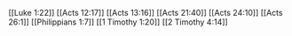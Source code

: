 [[Luke 1:22]]
[[Acts 12:17]]
[[Acts 13:16]]
[[Acts 21:40]]
[[Acts 24:10]]
[[Acts 26:1]]
[[Philippians 1:7]]
[[1 Timothy 1:20]]
[[2 Timothy 4:14]]
